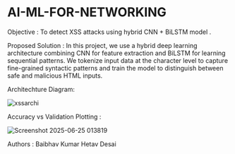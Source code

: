 # AI-ML-FOR-NETWORKING

Objective : To detect XSS attacks using hybrid CNN + BiLSTM model .

Proposed Solution :  In this project, we use a hybrid deep learning architecture 
combining CNN for feature extraction and BiLSTM for learning sequential patterns. We 
tokenize input data at the character level to capture fine-grained syntactic patterns and train the 
model to distinguish between safe and malicious HTML inputs. 


Architechture Diagram: 

![xssarchi](https://github.com/user-attachments/assets/5f81b414-1857-4512-b579-13efd621b539)

Accuracy vs Validation Plotting :

![Screenshot 2025-06-25 013819](https://github.com/user-attachments/assets/411f4c53-4e44-4534-8373-df7f1cc5abf3)

Authors :
 Baibhav Kumar 
 Hetav Desai

